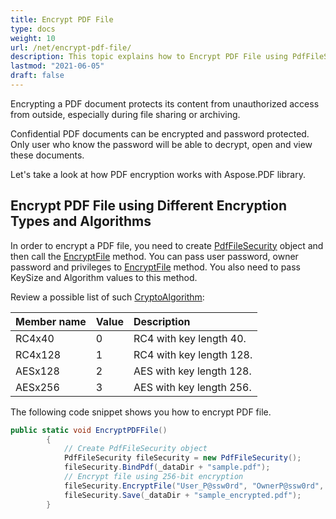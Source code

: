 ```yaml
---
title: Encrypt PDF File
type: docs
weight: 10
url: /net/encrypt-pdf-file/
description: This topic explains how to Encrypt PDF File using PdfFileSecurity Class.
lastmod: "2021-06-05"
draft: false
---
```


Encrypting a PDF document protects its content from unauthorized access from outside, especially during file sharing or archiving.

Confidential PDF documents can be encrypted and password protected. Only user who know the password will be able to decrypt, open and view these documents.

Let's take a look at how PDF encryption works with Aspose.PDF library.

## Encrypt PDF File using Different Encryption Types and Algorithms

In order to encrypt a PDF file, you need to create [PdfFileSecurity](https://reference.aspose.com/pdf/net/aspose.pdf.facades/pdffilesecurity) object and then call the [EncryptFile](https://reference.aspose.com/pdf/net/aspose.pdf.facades/pdffilesecurity/methods/encryptfile) method. You can pass user password, owner password and privileges to [EncryptFile](https://reference.aspose.com/pdf/net/aspose.pdf.facades/pdffilesecurity/methods/encryptfile) method. You also need to pass KeySize and Algorithm values to this method. 

Review a possible list of such [CryptoAlgorithm](https://reference.aspose.com/pdf/net/aspose.pdf/cryptoalgorithm): 

|**Member name**|**Value**|**Description**|
| :- | :- | :- |
|RC4x40|0|RC4 with key length 40.|
|RC4x128|1|RC4 with key length 128.|
|AESx128|2|AES with key length 128.|
|AESx256|3|AES with key length 256.|

The following code snippet shows you how to encrypt PDF file.

```csharp
public static void EncryptPDFFile()
        {
            // Create PdfFileSecurity object
            PdfFileSecurity fileSecurity = new PdfFileSecurity();
            fileSecurity.BindPdf(_dataDir + "sample.pdf");
            // Encrypt file using 256-bit encryption
            fileSecurity.EncryptFile("User_P@ssw0rd", "OwnerP@ssw0rd", DocumentPrivilege.Print, KeySize.x256, Algorithm.AES);
            fileSecurity.Save(_dataDir + "sample_encrypted.pdf");
        }
```

